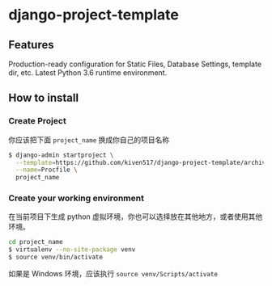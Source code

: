 # django-project-template


## Features

Production-ready configuration for Static Files, Database Settings, template dir, etc.
Latest Python 3.6 runtime environment.

## How to install

### Create Project

你应该把下面 `project_name` 换成你自己的项目名称

```bash
$ django-admin startproject \
  --template=https://github.com/kiven517/django-project-template/archive/master.zip \
  --name=Procfile \
  project_name
```

### Create your working environment

在当前项目下生成 python 虚拟环境，你也可以选择放在其他地方，或者使用其他环境。

```bash
cd project_name
$ virtualenv --no-site-package venv
$ source venv/bin/activate
```

如果是 Windows 环境，应该执行 `source venv/Scripts/activate` 


